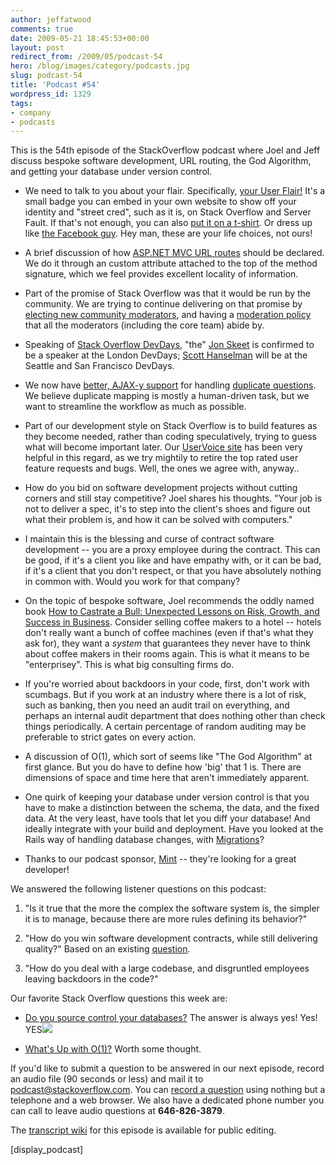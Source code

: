 ```yaml
---
author: jeffatwood
comments: true
date: 2009-05-21 18:45:53+00:00
layout: post
redirect_from: /2009/05/podcast-54
hero: /blog/images/category/podcasts.jpg
slug: podcast-54
title: 'Podcast #54'
wordpress_id: 1329
tags:
- company
- podcasts
---
```


This is the 54th episode of the StackOverflow podcast where Joel and Jeff discuss bespoke software development, URL routing, the God Algorithm, and getting your database under version control.






  * We need to talk to you about your flair. Specifically, [your User Flair!](http://blog.stackoverflow.com/2009/05/nowearn-valuable-flair) It's a small badge you can embed in your own website to show off your identity and "street cred", such as it is, on Stack Overflow and Server Fault. If that's not enough, you can also [put it on a t-shirt](http://shirt.social-shirt.com/stackoverflow-shirt.html). Or dress up like [the Facebook guy](http://www.eye-wash.com/wp-content/uploads/2007/11/facebookcostume2.jpg). Hey man, these are your life choices, not ours!


  * A brief discussion of how [ASP.NET MVC URL routes](http://www.asp.net/Learn/mvc/tutorial-05-cs.aspx) should be declared. We do it through an custom attribute attached to the top of the method signature, which we feel provides excellent locality of information.


  * Part of the promise of Stack Overflow was that it would be run by the community. We are trying to continue delivering on that promise by [electing new community moderators](http://blog.stackoverflow.com/2009/05/welcome-new-community-moderators/), and having a [moderation policy](http://blog.stackoverflow.com/2009/05/a-theory-of-moderation/) that all the moderators (including the core team) abide by.


  * Speaking of [Stack Overflow DevDays](http://stackoverflow.carsonified.com/), "the" [Jon Skeet](http://msmvps.com/blogs/jon_skeet/default.aspx) is confirmed to be a speaker at the London DevDays; [Scott Hanselman](http://www.hanselman.com/blog/) will be at the Seattle and San Francisco DevDays.


  * We now have [better, AJAX-y support](http://blog.stackoverflow.com/2009/05/linking-duplicate-questions/) for handling [duplicate questions](http://blog.stackoverflow.com/2009/04/handling-duplicate-questions/). We believe duplicate mapping is mostly a human-driven task, but we want to streamline the workflow as much as possible.


  * Part of our development style on Stack Overflow is to build features as they become needed, rather than coding speculatively, trying to guess what will become important later. Our [UserVoice site](http://stackoverflow.uservoice.com/) has been very helpful in this regard, as we try mightily to retire the top rated user feature requests and bugs. Well, the ones we agree with, anyway..


  * How do you bid on software development projects without cutting corners and still stay competitive? Joel shares his thoughts. "Your job is not to deliver a spec, it's to step into the client's shoes and figure out what their problem is, and how it can be solved with computers."


  * I maintain this is the blessing and curse of contract software development -- you are a proxy employee during the contract. This can be good, if it's a client you like and have empathy with, or it can be bad, if it's a client that you don't respect, or that you have absolutely nothing in common with. Would you work for that company?


  * On the topic of bespoke software, Joel recommends the oddly named book [How to Castrate a Bull: Unexpected Lessons on Risk, Growth, and Success in Business](http://www.amazon.com/dp/0470345233/?tag=codinghorror-20). Consider selling coffee makers to a hotel -- hotels don't really want a bunch of coffee machines (even if that's what they ask for), they want a _system_ that guarantees they never have to think about coffee makers in their rooms again. This is what it means to be "enterprisey". This is what big consulting firms do.


  * If you're worried about backdoors in your code, first, don't work with scumbags. But if you work at an industry where there is a lot of risk, such as banking, then you need an audit trail on everything, and perhaps an internal audit department that does nothing other than check things periodically. A certain percentage of random auditing may be preferable to strict gates on every action.


  * A discussion of O(1), which sort of seems like "The God Algorithm" at first glance. But you do have to define how 'big' that 1 is. There are dimensions of space and time here that aren't immediately apparent.


  * One quirk of keeping your database under version control is that you have to make a distinction between the schema, the data, and the fixed data. At the very least, have tools that let you diff your database! And ideally integrate with your build and deployment. Have you looked at the Rails way of handling database changes, with [Migrations](http://guides.rubyonrails.org/migrations.html)?   



  * Thanks to our podcast sponsor, [Mint](http://www.mint.com/jobs) -- they're looking for a great developer!






We answered the following listener questions on this podcast:






  1. "Is it true that the more the complex the software system is, the simpler it is to manage, because there are more rules defining its behavior?"


  2. "How do you win software development contracts, while still delivering quality?" Based on an existing [question](http://stackoverflow.com/questions/204572/how-can-a-software-agency-deliver-quality-software-win-projects).  



  3. "How do you deal with a large codebase, and disgruntled employees leaving backdoors in the code?"




Our favorite Stack Overflow questions this week are:






  * [Do you source control your databases?](http://stackoverflow.com/questions/115369/do-you-source-control-your-databases) The answer is always yes! Yes! YES![  
](http://stackoverflow.com/questions/332952/whats-up-with-o1)


  * [What's Up with O(1)?](http://stackoverflow.com/questions/332952/whats-up-with-o1) Worth some thought.





If you'd like to submit a question to be answered in our next episode, record an audio file (90 seconds or less) and mail it to [podcast@stackoverflow.com](mailto:podcast@stackoverflow.com). You can [record a question](http://blog.stackoverflow.com/index.php/2008/05/recording-podcast-questions-using-your-telephone/) using nothing but a telephone and a web browser. We also have a dedicated phone number you can call to leave audio questions at **646-826-3879**.






The [transcript wiki](https://stackoverflow.fogbugz.com/default.asp?pg=pgWiki&command=view&ixWikiPage=29053) for this episode is available for public editing.





[display_podcast]
